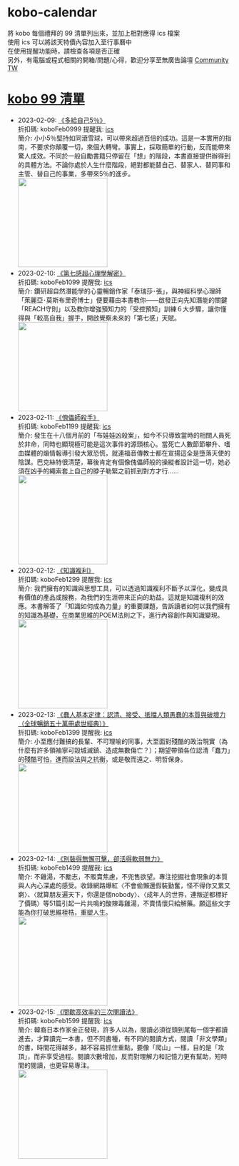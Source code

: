 # kobo-calendar
將 kobo 每個禮拜的 99 清單列出來，並加上相對應得 ics 檔案  
使用 ics 可以將該天特價內容加入至行事曆中  
在使用提醒功能時，請檢查各項是否正確  
另外，有電腦或程式相關的開箱/問題/心得，歡迎分享至無廣告論壇 [Community TW](https://community.tw)

# [kobo 99 清單](https://www.kobo.com/zh/blog/一週99書單-生活雖不易-但請你千萬別假裝-2-9-2-15)
- 2023-02-09: [《多給自己5％》](https://www.kobo.com/tw/en/ebook/pazi1hgNHDKOntyEJKbclw?utm_source=twblog&utm_medium=list&utm_campaign=dd99-202302090215)  
  折扣碼: koboFeb0999 提醒我: [ics](ics/kobo-calendar-2023-02-09.ics)  
  簡介: 小小5％堅持如同滾雪球，可以帶來超過百倍的成功。這是一本實用的指南，不要求你顛覆一切，來個大轉彎。事實上，採取簡單的行動，反而能帶來驚人成效。不同於一般自勵書籍只停留在「想」的階段，本書直接提供辦得到的具體方法。不論你處於人生什麼階段，絕對都能替自己、替家人、替同事和主管、替自己的事業，多帶來5％的進步。  
  <img width="200" src="https://news.objects.frb.io/transforms/bookcoversfb/726441/多給自己5％_9b7caa11f5ab43e798472d7a3a255437.jpg">
- 2023-02-10: [《第七感超心理學解密》](https://www.kobo.com/tw/zh/ebook/_l5Wf7_avTSXHz9rQDD-mQ?utm_source=twblog&utm_medium=list&utm_campaign=dd99-202302090215)  
  折扣碼: koboFeb1099 提醒我: [ics](ics/kobo-calendar-2023-02-10.ics)  
  簡介: 鑽研超自然潛能學的心靈暢銷作家「泰瑞莎･張」，與神經科學心理師「茱麗亞･莫斯布里奇博士」便要藉由本書教你——啟發正向先知潛能的關鍵「REACH守則」以及教你增強預知力的「受控預知」訓練６大步驟，讓你懂得與「較高自我」握手，開啟覺察未來的「第七感」天賦。  
  <img width="200" src="https://news.objects.frb.io/transforms/bookcoversfb/726442/第七感超心理學解密_9b7caa11f5ab43e798472d7a3a255437.jpg">
- 2023-02-11: [《傀儡師殺手》](https://www.kobo.com/tw/zh/ebook/fFxuX-yaNzCjwx3fleLAlw?utm_source=twblog&utm_medium=list&utm_campaign=dd99-202302090215)  
  折扣碼: koboFeb1199 提醒我: [ics](ics/kobo-calendar-2023-02-11.ics)  
  簡介: 發生在十八個月前的「布娃娃凶殺案」，如今不只導致當時的相關人員死於非命，同時也顯現極可能是這次事件的源頭核心。當死亡人數節節攀升、嗜血媒體的煽情報導引發大眾恐慌，就連福音傳教士都在宣揚這全是墮落天使的陰謀。巴克絲特很清楚，幕後肯定有個像傀儡師般的操縱者設計這一切，她必須在凶手的繩索套上自己的脖子勒緊之前抓到對方才行……  
  <img width="200" src="https://news.objects.frb.io/transforms/bookcoversfb/726443/傀儡師殺手_9b7caa11f5ab43e798472d7a3a255437.jpg">
- 2023-02-12: [《知識複利》](https://www.kobo.com/tw/zh/ebook/Utp-DQSYmzWdghgn-hy5WQ?utm_source=twblog&utm_medium=list&utm_campaign=dd99-202302090215)  
  折扣碼: koboFeb1299 提醒我: [ics](ics/kobo-calendar-2023-02-12.ics)  
  簡介: 我們擁有的知識與思想工具，可以透過知識複利不斷予以深化，變成具有價值的產品或服務，為我們的生涯帶來正向的助益。這就是知識複利的效應。本書解答了「知識如何成為力量」的重要課題，告訴讀者如何以我們擁有的知識為基礎，在商業思維的POEM法則之下，進行內容創作與知識變現。  
  <img width="200" src="https://news.objects.frb.io/transforms/bookcoversfb/726444/知識複利_9b7caa11f5ab43e798472d7a3a255437.jpg">
- 2023-02-13: [《蠢人基本定律：認清、接受、抵擋人類愚蠢的本質與破壞力（全球暢銷五十萬冊處世經典）》](https://www.kobo.com/tw/zh/ebook/L7N6e_BXXT2_l56MZzo1aA?utm_source=twblog&utm_medium=list&utm_campaign=dd99-202302090215)  
  折扣碼: koboFeb1399 提醒我: [ics](ics/kobo-calendar-2023-02-13.ics)  
  簡介: 小至應付難搞的長輩、不可理喻的同事，大至面對殘酷的政治現實（為什麼有許多領袖寧可毀城滅鎮、造成無數傷亡？）；期望帶領各位認清「蠢力」的殘酷可怕，進而設法與之抗衡，或是敬而遠之、明哲保身。  
  <img width="200" src="https://news.objects.frb.io/transforms/bookcoversfb/726445/蠢人基本定律：認清、接受、抵擋人類愚蠢的本質與破壞力（全球暢銷五十萬冊處世經典）_2023-02-08-180722_epth_9b7caa11f5ab43e798472d7a3a255437.jpg">
- 2023-02-14: [《別裝得無懈可擊，卻活得軟弱無力》](https://www.kobo.com/tw/zh/ebook/j6l8apIafDC4UzsThZ_vJw?utm_source=twblog&utm_medium=list&utm_campaign=dd99-202302090215)  
  折扣碼: koboFeb1499 提醒我: [ics](ics/kobo-calendar-2023-02-14.ics)  
  簡介: 不雞湯，不勵志，不販賣焦慮，不兜售欲望。專注挖掘社會現象的本質與人內心深處的感受。收錄網路爆紅〈不會偷懶還假裝勤奮，怪不得你又累又窮〉、〈就算朋友遍天下，你還是個nobody〉、〈成年人的世界，連叛逆都標好了價碼〉等51篇引起一片共鳴的酸辣毒雞湯，不賣情懷只給解藥。願這些文字能為你打破思維桎梏，重塑人生。  
  <img width="200" src="https://news.objects.frb.io/transforms/bookcoversfb/726446/別裝得無懈可擊，卻活得軟弱無力_9b7caa11f5ab43e798472d7a3a255437.jpg">
- 2023-02-15: [《間歇高效率的三次閱讀法》](https://www.kobo.com/tw/zh/ebook/_aYJTMhNUDS2KucLCBbL4w?utm_source=twblog&utm_medium=list&utm_campaign=dd99-202302090215)  
  折扣碼: koboFeb1599 提醒我: [ics](ics/kobo-calendar-2023-02-15.ics)  
  簡介: 韓裔日本作家金正發現，許多人以為，閱讀必須從頭到尾每一個字都讀進去，才算讀完一本書，但不同書種，有不同的閱讀方式，閱讀「非文學類」的書，時間花得越多，越不容易抓住重點，要像「爬山」一樣，目的是「攻頂」，而非享受過程。閱讀次數增加，反而對理解力和記憶力更有幫助，短時間的閱讀，也更容易專注。  
  <img width="200" src="https://news.objects.frb.io/transforms/bookcoversfb/726447/間歇高效率的三次閱讀法_9b7caa11f5ab43e798472d7a3a255437.jpg">
